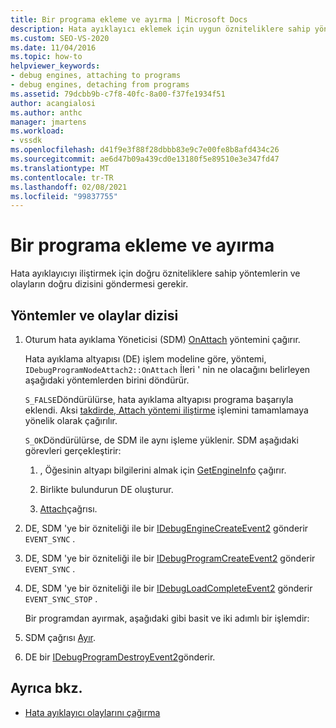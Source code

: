 ```yaml
---
title: Bir programa ekleme ve ayırma | Microsoft Docs
description: Hata ayıklayıcı eklemek için uygun özniteliklere sahip yöntemlerin ve olayların doğru sırasını gönderme hakkında bilgi edinin.
ms.custom: SEO-VS-2020
ms.date: 11/04/2016
ms.topic: how-to
helpviewer_keywords:
- debug engines, attaching to programs
- debug engines, detaching from programs
ms.assetid: 79dcbb9b-c7f8-40fc-8a00-f37fe1934f51
author: acangialosi
ms.author: anthc
manager: jmartens
ms.workload:
- vssdk
ms.openlocfilehash: d41f9e3f88f28dbbb83e9c7e00fe8b8afd434c26
ms.sourcegitcommit: ae6d47b09a439cd0e13180f5e89510e3e347fd47
ms.translationtype: MT
ms.contentlocale: tr-TR
ms.lasthandoff: 02/08/2021
ms.locfileid: "99837755"
---
```

# <a name="attaching-and-detaching-to-a-program"></a>Bir programa ekleme ve ayırma
Hata ayıklayıcıyı iliştirmek için doğru özniteliklere sahip yöntemlerin ve olayların doğru dizisini göndermesi gerekir.

## <a name="sequence-of-methods-and-events"></a>Yöntemler ve olaylar dizisi

1. Oturum hata ayıklama Yöneticisi (SDM) [OnAttach](../../extensibility/debugger/reference/idebugprogramnodeattach2-onattach.md) yöntemini çağırır.

    Hata ayıklama altyapısı (DE) işlem modeline göre, yöntemi, `IDebugProgramNodeAttach2::OnAttach` İleri ' nin ne olacağını belirleyen aşağıdaki yöntemlerden birini döndürür.

    `S_FALSE`Döndürülürse, hata ayıklama altyapısı programa başarıyla eklendi. Aksi [takdirde, Attach yöntemi iliştirme](../../extensibility/debugger/reference/idebugengine2-attach.md) işlemini tamamlamaya yönelik olarak çağırılır.

    `S_OK`Döndürülürse, de SDM ile aynı işleme yüklenir. SDM aşağıdaki görevleri gerçekleştirir:

   1. , Öğesinin altyapı bilgilerini almak için [GetEngineInfo](../../extensibility/debugger/reference/idebugprogramnode2-getengineinfo.md) çağırır.

   2. Birlikte bulundurun DE oluşturur.

   3. [Attach](../../extensibility/debugger/reference/idebugengine2-attach.md)çağrısı.

2. DE, SDM 'ye bir özniteliği ile bir [IDebugEngineCreateEvent2](../../extensibility/debugger/reference/idebugenginecreateevent2.md) gönderir `EVENT_SYNC` .

3. DE, SDM 'ye bir özniteliği ile bir [IDebugProgramCreateEvent2](../../extensibility/debugger/reference/idebugprogramcreateevent2.md) gönderir `EVENT_SYNC` .

4. DE, SDM 'ye bir özniteliği ile bir [IDebugLoadCompleteEvent2](../../extensibility/debugger/reference/idebugloadcompleteevent2.md) gönderir `EVENT_SYNC_STOP` .

   Bir programdan ayırmak, aşağıdaki gibi basit ve iki adımlı bir işlemdir:

5. SDM çağrısı [Ayır](../../extensibility/debugger/reference/idebugprogram2-detach.md).

6. DE bir [IDebugProgramDestroyEvent2](../../extensibility/debugger/reference/idebugprogramdestroyevent2.md)gönderir.

## <a name="see-also"></a>Ayrıca bkz.
- [Hata ayıklayıcı olaylarını çağırma](../../extensibility/debugger/calling-debugger-events.md)
